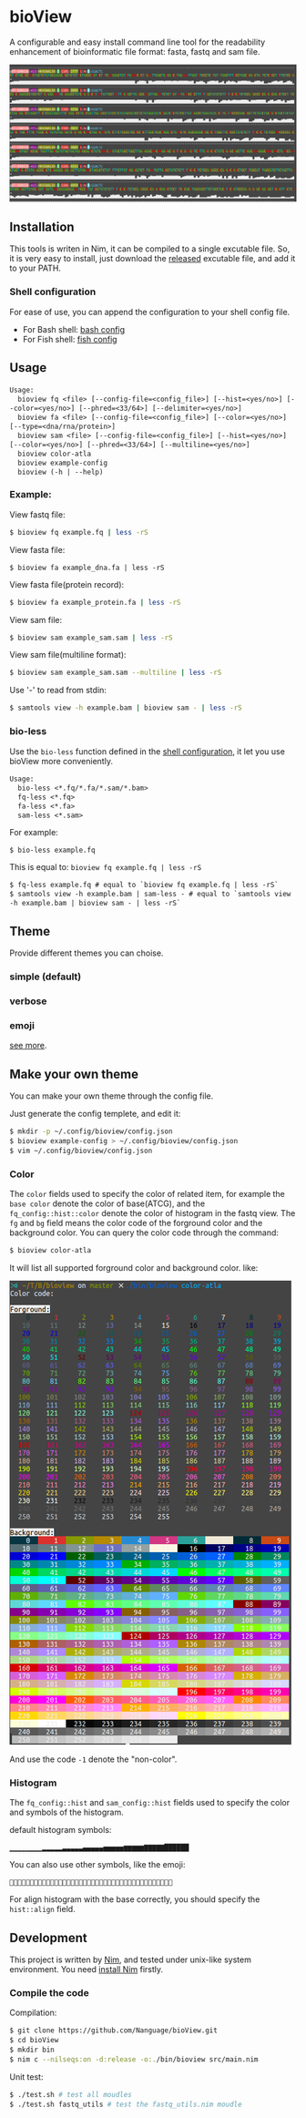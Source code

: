 # bioView

A configurable and easy install command line tool for the readability enhancement of bioinformatic file format: fasta, fastq and sam file.

![title](./example/imgs/title.png)

## Installation

This tools is writen in Nim, it can be compiled to a single excutable file.
So, it is very easy to install, just download the [released](https://github.com/Nanguage/bioView/releases) excutable file, and add it to your PATH.

### Shell configuration

For ease of use, you can append the configuration to your shell config file.

* For Bash shell: [bash config](./shell_config/bash_config.bash)
* For Fish shell: [fish config](./shell_config/fish_config.fish)

## Usage

```
Usage:
  bioview fq <file> [--config-file=<config_file>] [--hist=<yes/no>] [--color=<yes/no>] [--phred=<33/64>] [--delimiter=<yes/no>]
  bioview fa <file> [--config-file=<config_file>] [--color=<yes/no>] [--type=<dna/rna/protein>]
  bioview sam <file> [--config-file=<config_file>] [--hist=<yes/no>] [--color=<yes/no>] [--phred=<33/64>] [--multiline=<yes/no>]
  bioview color-atla
  bioview example-config
  bioview (-h | --help)
```

### Example:

View fastq file:

``` bash
$ bioview fq example.fq | less -rS
```

View fasta file:

``` base
$ bioview fa example_dna.fa | less -rS
```

View fasta file(protein record):

``` bash
$ bioview fa example_protein.fa | less -rS
```

View sam file:

``` bash
$ bioview sam example_sam.sam | less -rS
```

View sam file(multiline format):

``` bash
$ bioview sam example_sam.sam --multiline | less -rS
```

Use '-' to read from stdin:

``` bash
$ samtools view -h example.bam | bioview sam - | less -rS
```

### bio-less

Use the `bio-less` function defined in the [shell configuration](./shell_config/bash_config.bash), it let you use bioView more conveniently.

```
Usage:
  bio-less <*.fq/*.fa/*.sam/*.bam>
  fq-less <*.fq>
  fa-less <*.fa>
  sam-less <*.sam>
```

For example:

``` bash
$ bio-less example.fq
```

This is equal to: `bioview fq example.fq | less -rS`

```
$ fq-less example.fq # equal to `bioview fq example.fq | less -rS`
$ samtools view -h example.bam | sam-less - # equal to `samtools view -h example.bam | bioview sam - | less -rS`
```

## Theme

Provide different themes you can choise.

### simple (default)

### verbose

### emoji

[see more](./theme/README.md).

## Make your own theme

You can make your own theme through the config file.

Just generate the config templete, and edit it:

``` bash
$ mkdir -p ~/.config/bioview/config.json
$ bioview example-config > ~/.config/bioview/config.json
$ vim ~/.config/bioview/config.json
```

### Color

The `color` fields used to specify the color of related item, for example the `base color` denote the color of base(ATCG),
and the `fq_config::hist::color` denote the color of histogram in the fastq view. The `fg` and `bg` field means the color
code of the forground color and the background color. You can query the color code through the command:

``` bash
$ bioview color-atla
```

It will list all supported forground color and background color. like:

![color-atla](./example/imgs/color_atla.png)

And use the code `-1` denote the "non-color".

### Histogram

The `fq_config::hist` and `sam_config::hist` fields used to specify the color and symbols of the histogram.

default histogram symbols:
```
▁▁▁▁▁▁▁▁▂▂▂▂▂▃▃▃▃▃▄▄▄▄▄▅▅▅▅▅▆▆▆▆▆▇▇▇▇▇██████
```

You can also use other symbols, like the emoji:
```
👿👿👿👿👿😫😫😫😫😫🙁🙁🙁🙁🙁😣😣😣😣😣🙃🙃🙃🙃🙃😑😑😑😑😑🙂🙂🙂🙂🙂😃😃😃😃😃
```

For align histogram with the base correctly, you should specify the `hist::align` field.

## Development

This project is written by [Nim](https://nim-lang.org/), and tested under unix-like system environment. 
You need [install Nim](https://nim-lang.org/install.html) firstly.

### Compile the code

Compilation:

``` bash
$ git clone https://github.com/Nanguage/bioView.git
$ cd bioView
$ mkdir bin
$ nim c --nilseqs:on -d:release -o:./bin/bioview src/main.nim
```

Unit test:

``` bash
$ ./test.sh # test all moudles
$ ./test.sh fastq_utils # test the fastq_utils.nim moudle
```
